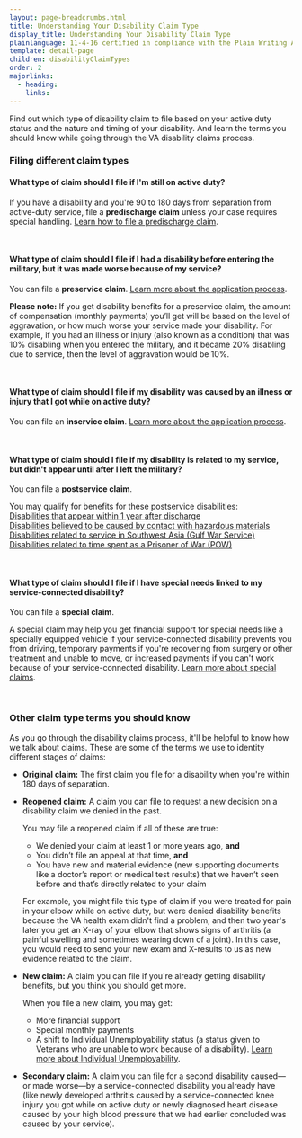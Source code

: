 ```yaml
---
layout: page-breadcrumbs.html
title: Understanding Your Disability Claim Type
display_title: Understanding Your Disability Claim Type
plainlanguage: 11-4-16 certified in compliance with the Plain Writing Act
template: detail-page
children: disabilityClaimTypes
order: 2
majorlinks:
  - heading: 
    links:
---
```


<div class="va-introtext">

Find out which type of disability claim to file based on your active duty status and the nature and timing of your disability. And learn the terms you should know while going through the VA disability claims process.

### Filing different claim types
  
#### What type of claim should I file if I'm still on active duty?
If you have a disability and you're 90 to 180 days from separation from active-duty service, file a **predischarge claim** unless your case requires special handling. [Learn how to file a predischarge claim](/disability-benefits/apply/claim-types/predischarge-claim/).

<br>
  
#### What type of claim should I file if I had a disability before entering the military, but it was made worse because of my service?

You can file a **preservice claim**. [Learn more about the application process](/disability/apply/).

**Please note:** If you get disability benefits for a preservice claim, the amount of compensation (monthly payments) you’ll get will be based on the level of aggravation, or how much worse your service made your disability. For example, if you had an illness or injury (also known as a condition) that was 10% disabling when you entered the military, and it became 20% disabling due to service, then the level of aggravation would be 10%.

<br>

#### What type of claim should I file if my disability was caused by an illness or injury that I got while on active duty?

You can file an **inservice claim**. [Learn more about the application process](/disability/apply/).

<br>

#### What type of claim should I file if my disability is related to my service, but didn't appear until after I left the military?

You can file a **postservice claim**. 

You may qualify for benefits for these postservice disabilities:</br>
[Disabilities that appear within 1 year after discharge](/disability-benefits/apply/one-year/)</br>
[Disabilities believed to be caused by contact with hazardous materials](/disability-benefits/conditions/exposure-to-hazardous-materials/)</br>
[Disabilities related to service in Southwest Asia (Gulf War Service)](/disability-benefits/conditions/exposure-to-hazardous-materials/gulf-war-illness/)</br>
[Disabilities related to time spent as a Prisoner of War (POW)](https://www.vets.gov/disability-benefits/conditions/pow/)

<br>

#### What type of claim should I file if I have special needs linked to my service-connected disability?
You can file a **special claim**. 

A special claim may help you get financial support for special needs like a specially equipped vehicle if your service-connected disability prevents you from driving, temporary payments if you're recovering from surgery or other treatment and unable to move, or increased payments if you can't work because of your service-connected disability. [Learn more about special claims](/disability-benefits/conditions/special-claims/).

<br>

### Other claim type terms you should know

As you go through the disability claims process, it'll be helpful to know how we talk about claims. These are some of the terms we use to identity different stages of claims:

- **Original claim:** The first claim you file for a disability when you're within 180 days of separation.

- **Reopened claim:** A claim you can file to request a new decision on a disability claim we denied in the past.

  You may file a reopened claim if all of these are true:
    - We denied your claim at least 1 or more years ago, **and**
    - You didn’t file an appeal at that time, **and**
    - You have new and material evidence (new supporting documents like a doctor’s report or medical test results) that we haven’t seen before and that’s directly related to your claim

  For example, you might file this type of claim if you were treated for pain in your elbow while on active duty, but were denied disability benefits because the VA health exam didn't find a problem, and then two year's later you get an X-ray of your elbow that shows signs of arthritis (a painful swelling and sometimes wearing down of a joint). In this case, you would need to send your new exam and X-results to us as new evidence related to the claim.

- **New claim:** A claim you can file if you're already getting disability benefits, but you think you should get more. 

  When you file a new claim, you may get:
    - More financial support
    - Special monthly payments
    - A shift to Individual Unemployability status (a status given to Veterans who are unable to work because of a disability). [Learn more about Individual Unemployability](https://www.vets.gov/disability-benefits/conditions/special-claims/individual-unemployability/).

- **Secondary claim:** A claim you can file for a second disability caused—or made worse—by a service-connected disability you already have (like newly developed arthritis caused by a service-connected knee injury you got while on active duty or newly diagnosed heart disease caused by your high blood pressure that we had earlier concluded was caused by your service).
